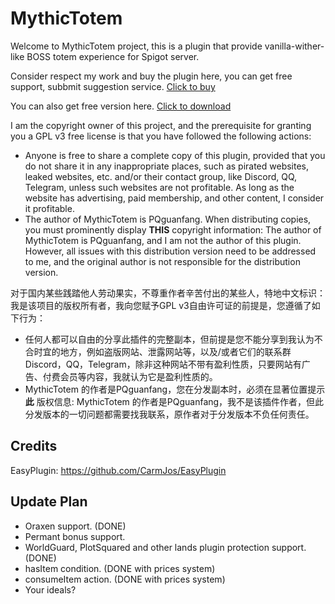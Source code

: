 # MythicTotem

Welcome to MythicTotem project, this is a plugin that provide vanilla-wither-like BOSS totem experience for Spigot server.

Consider respect my work and buy the plugin here, you can get free support, subbmit suggestion service. [Click to buy](https://www.spigotmc.org/resources/mythictotem-create-your-own-boss-totems-3d-totem-support-1-13-1-20.111650/)

You can also get free version here. [Click to download](https://www.spigotmc.org/resources/mythictotem-free-create-your-own-boss-totems-3d-totem-support-1-13-1-20.102466/)

I am the copyright owner of this project, and the prerequisite for granting you a GPL v3 free license is that you have followed the following actions:
- Anyone is free to share a complete copy of this plugin, provided that you do not share it in any inappropriate places, such as pirated websites, leaked websites, etc. and/or their contact group, like Discord, QQ, Telegram, unless such websites are not profitable. As long as the website has advertising, paid membership, and other content, I consider it profitable.
- The author of MythicTotem is PQguanfang. When distributing copies, you must prominently display **THIS** copyright information: The author of MythicTotem is PQguanfang, and I am not the author of this plugin. However, all issues with this distribution version need to be addressed to me, and the original author is not responsible for the distribution version.

对于国内某些践踏他人劳动果实，不尊重作者辛苦付出的某些人，特地中文标识：
我是该项目的版权所有者，我向您赋予GPL v3自由许可证的前提是，您遵循了如下行为：
- 任何人都可以自由的分享此插件的完整副本，但前提是您不能分享到我认为不合时宜的地方，例如盗版网站、泄露网站等，以及/或者它们的联系群 Discord，QQ，Telegram，除非这种网站不带有盈利性质，只要网站有广告、付费会员等内容，我就认为它是盈利性质的。
- MythicTotem 的作者是PQguanfang，您在分发副本时，必须在显著位置提示 **此** 版权信息: MythicTotem 的作者是PQguanfang，我不是该插件作者，但此分发版本的一切问题都需要找我联系，原作者对于分发版本不负任何责任。
## Credits
EasyPlugin: https://github.com/CarmJos/EasyPlugin
## Update Plan
- Oraxen support. (DONE)
- Permant bonus support.
- WorldGuard, PlotSquared and other lands plugin protection support. (DONE)
- hasItem condition. (DONE with prices system)
- consumeItem action. (DONE with prices system)
- Your ideals?
